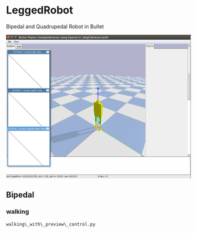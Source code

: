 # LeggedRobot
Bipedal and Quadrupedal Robot in Bullet

![](./images/bipedal_robot.png)

## Bipedal
### walking 
```
walking\_with\_preview\_control.py
```




